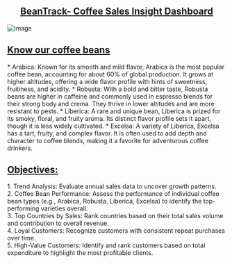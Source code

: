 <div align = "center"><h2><u>BeanTrack- Coffee Sales Insight Dashboard</u></h2></div>

![image](https://github.com/user-attachments/assets/e791a926-0faf-495b-b0d0-e814da94b7f3)

<h2><u>Know our coffee beans</u></h2>
<p>
  * Arabica: Known for its smooth and mild flavor, Arabica is the most popular coffee bean, accounting for about 60% of global production. It grows at higher altitudes, offering a wide flavor profile with hints of sweetness, fruitiness, and acidity.
  * Robusta: With a bold and bitter taste, Robusta beans are higher in caffeine and commonly used in espresso blends for their strong body and crema. They thrive in lower altitudes and are more resistant to pests.
  * Liberica: A rare and unique bean, Liberica is prized for its smoky, floral, and fruity aroma. Its distinct flavor profile sets it apart, though it is less widely cultivated.
  * Excelsa: A variety of Liberica, Excelsa has a tart, fruity, and complex flavor. It is often used to add depth and character to coffee blends, making it a favorite for adventurous coffee drinkers.
</p>

<h2><u>Objectives:</u></h2>
<p>
1. Trend Analysis: Evaluate annual sales data to uncover growth patterns.</br>
2. Coffee Bean Performance: Assess the performance of individual coffee bean types (e.g., Arabica, Robusta, Liberica, Excelsa) to identify the top-performing varieties overall.</br>
3. Top Countries by Sales: Rank countries based on their total sales volume and contribution to overall revenue.</br>
4. Loyal Customers: Recognize customers with consistent repeat purchases over time.</br>
5. High-Value Customers: Identify and rank customers based on total expenditure to highlight the most profitable clients.</br>
</p>


